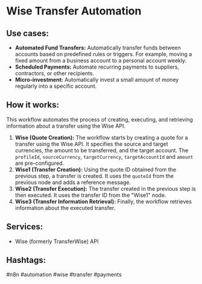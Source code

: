 # Wise Transfer Automation

## Use cases:

- **Automated Fund Transfers:** Automatically transfer funds between accounts based on predefined rules or triggers. For example, moving a fixed amount from a business account to a personal account weekly.
- **Scheduled Payments:** Automate recurring payments to suppliers, contractors, or other recipients.
- **Micro-investment:** Automatically invest a small amount of money regularly into a specific account.

## How it works:

This workflow automates the process of creating, executing, and retrieving information about a transfer using the Wise API.

1.  **Wise (Quote Creation):** The workflow starts by creating a quote for a transfer using the Wise API. It specifies the source and target currencies, the amount to be transferred, and the target account. The `profileId`, `sourceCurrency`, `targetCurrency`, `targetAccountId` and `amount` are pre-configured.
2.  **Wise1 (Transfer Creation):** Using the quote ID obtained from the previous step, a transfer is created.  It uses the `quoteId` from the previous node and adds a reference message.
3.  **Wise2 (Transfer Execution):**  The transfer created in the previous step is then executed. It uses the transfer ID from the "Wise1" node.
4.  **Wise3 (Transfer Information Retrieval):** Finally, the workflow retrieves information about the executed transfer.

## Services:

-   Wise (formerly TransferWise) API

## Hashtags:

#n8n #automation #wise #transfer #payments
